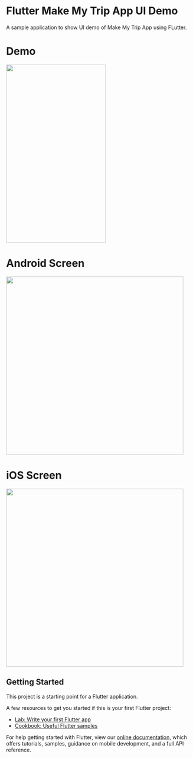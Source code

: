 # Flutter Make My Trip App UI Demo

A sample application to show UI demo of Make My Trip App using FLutter.

# Demo
<img height="480px" width="270px" src="https://github.com/flutter-devs/flutter_MakeMyTrip_UI_Demo/blob/master/screens/demo.gif">



# Android Screen
<img height="480px" src="https://github.com/flutter-devs/flutter_MakeMyTrip_UI_Demo/blob/master/screens/android1.png"> 


# iOS Screen
<img height="480px" src="https://github.com/flutter-devs/flutter_MakeMyTrip_UI_Demo/blob/master/screens/iphone1.png">


## Getting Started

This project is a starting point for a Flutter application.

A few resources to get you started if this is your first Flutter project:

- [Lab: Write your first Flutter app](https://flutter.dev/docs/get-started/codelab)
- [Cookbook: Useful Flutter samples](https://flutter.dev/docs/cookbook)

For help getting started with Flutter, view our 
[online documentation](https://flutter.dev/docs), which offers tutorials, 
samples, guidance on mobile development, and a full API reference.
